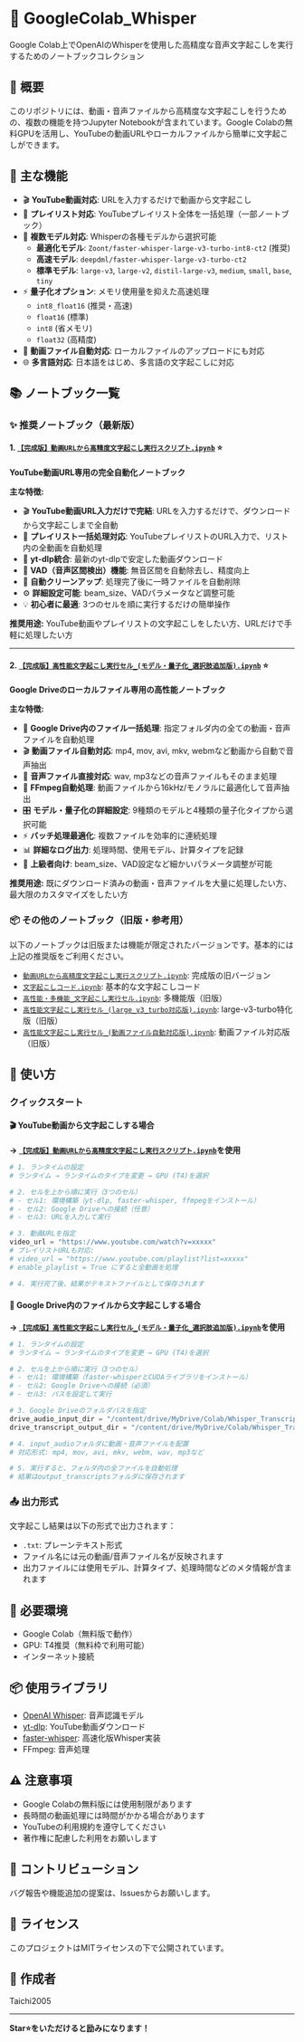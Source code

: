 # 🎤 GoogleColab_Whisper

Google Colab上でOpenAIのWhisperを使用した高精度な音声文字起こしを実行するためのノートブックコレクション

## 📝 概要

このリポジトリには、動画・音声ファイルから高精度な文字起こしを行うための、複数の機能を持つJupyter Notebookが含まれています。Google Colabの無料GPUを活用し、YouTubeの動画URLやローカルファイルから簡単に文字起こしができます。

## 🚀 主な機能

- 🎬 **YouTube動画対応**: URLを入力するだけで動画から文字起こし
- 📂 **プレイリスト対応**: YouTubeプレイリスト全体を一括処理（一部ノートブック）
- 🎯 **複数モデル対応**: Whisperの各種モデルから選択可能
  - **最適化モデル**: `Zoont/faster-whisper-large-v3-turbo-int8-ct2` (推奨)
  - **高速モデル**: `deepdml/faster-whisper-large-v3-turbo-ct2`
  - **標準モデル**: `large-v3`, `large-v2`, `distil-large-v3`, `medium`, `small`, `base`, `tiny`
- ⚡ **量子化オプション**: メモリ使用量を抑えた高速処理
  - `int8_float16` (推奨・高速)
  - `float16` (標準)
  - `int8` (省メモリ)
  - `float32` (高精度)
- 📁 **動画ファイル自動対応**: ローカルファイルのアップロードにも対応
- 🌐 **多言語対応**: 日本語をはじめ、多言語の文字起こしに対応

## 📚 ノートブック一覧

### ✨ 推奨ノートブック（最新版）

#### 1. [`【完成版】動画URLから高精度文字起こし実行スクリプト.ipynb`](notebooks/【完成版】動画URLから高精度文字起こし実行スクリプト.ipynb) ⭐
**YouTube動画URL専用の完全自動化ノートブック**

**主な特徴:**
- 🎬 **YouTube動画URL入力だけで完結**: URLを入力するだけで、ダウンロードから文字起こしまで全自動
- 📂 **プレイリスト一括処理対応**: YouTubeプレイリストのURL入力で、リスト内の全動画を自動処理
- 🚀 **yt-dlp統合**: 最新のyt-dlpで安定した動画ダウンロード
- 🎯 **VAD（音声区間検出）機能**: 無音区間を自動除去し、精度向上
- 🧹 **自動クリーンアップ**: 処理完了後に一時ファイルを自動削除
- ⚙️ **詳細設定可能**: beam_size、VADパラメータなど調整可能
- 💡 **初心者に最適**: 3つのセルを順に実行するだけの簡単操作

**推奨用途:** YouTube動画やプレイリストの文字起こしをしたい方、URLだけで手軽に処理したい方

---

#### 2. [`【完成版】高性能文字起こし実行セル_(モデル・量子化_選択肢追加版).ipynb`](notebooks/【完成版】高性能文字起こし実行スクリプト_(モデル・量子化_選択肢追加版).ipynb) ⭐
**Google Driveのローカルファイル専用の高性能ノートブック**

**主な特徴:**
- 📁 **Google Drive内のファイル一括処理**: 指定フォルダ内の全ての動画・音声ファイルを自動処理
- 🎬 **動画ファイル自動対応**: mp4, mov, avi, mkv, webmなど動画から自動で音声抽出
- 🎵 **音声ファイル直接対応**: wav, mp3などの音声ファイルもそのまま処理
- 🔧 **FFmpeg自動処理**: 動画ファイルから16kHz/モノラルに最適化して音声抽出
- 🎛️ **モデル・量子化の詳細設定**: 9種類のモデルと4種類の量子化タイプから選択可能
- ⚡ **バッチ処理最適化**: 複数ファイルを効率的に連続処理
- 📊 **詳細なログ出力**: 処理時間、使用モデル、計算タイプを記録
- 💪 **上級者向け**: beam_size、VAD設定など細かいパラメータ調整が可能

**推奨用途:** 既にダウンロード済みの動画・音声ファイルを大量に処理したい方、最大限のカスタマイズをしたい方

### 📦 その他のノートブック（旧版・参考用）

以下のノートブックは旧版または機能が限定されたバージョンです。基本的には上記の推奨版をご利用ください。

- [`動画URLから高精度文字起こし実行スクリプト.ipynb`](notebooks/動画URLから高精度文字起こし実行スクリプト.ipynb): 完成版の旧バージョン
- [`文字起こしコード.ipynb`](notebooks/文字起こしコード.ipynb): 基本的な文字起こしコード
- [`高性能・多機能_文字起こし実行セル.ipynb`](notebooks/高性能・多機能_文字起こし実行セル.ipynb): 多機能版（旧版）
- [`高性能文字起こし実行セル_(large_v3_turbo対応版).ipynb`](notebooks/高性能文字起こし実行セル_(large_v3_turbo対応版).ipynb): large-v3-turbo特化版（旧版）
- [`高性能文字起こし実行セル_(動画ファイル自動対応版).ipynb`](notebooks/高性能文字起こし実行セル_(動画ファイル自動対応版).ipynb): 動画ファイル対応版（旧版）

## 🎯 使い方

### クイックスタート

#### 🎬 YouTube動画から文字起こしする場合
**→ [`【完成版】動画URLから高精度文字起こし実行スクリプト.ipynb`](notebooks/【完成版】動画URLから高精度文字起こし実行スクリプト.ipynb)を使用**

```python
# 1. ランタイムの設定
# ランタイム → ランタイムのタイプを変更 → GPU (T4)を選択

# 2. セルを上から順に実行（3つのセル）
# - セル1: 環境構築（yt-dlp, faster-whisper, ffmpegをインストール）
# - セル2: Google Driveへの接続（任意）
# - セル3: URLを入力して実行

# 3. 動画URLを指定
video_url = "https://www.youtube.com/watch?v=xxxxx"
# プレイリストURLも対応:
# video_url = "https://www.youtube.com/playlist?list=xxxxx"
# enable_playlist = True にすると全動画を処理

# 4. 実行完了後、結果がテキストファイルとして保存されます
```

#### 📁 Google Drive内のファイルから文字起こしする場合
**→ [`【完成版】高性能文字起こし実行セル_(モデル・量子化_選択肢追加版).ipynb`](notebooks/【完成版】高性能文字起こし実行セル_(モデル・量子化_選択肢追加版).ipynb)を使用**

```python
# 1. ランタイムの設定
# ランタイム → ランタイムのタイプを変更 → GPU (T4)を選択

# 2. セルを上から順に実行（3つのセル）
# - セル1: 環境構築（faster-whisperとCUDAライブラリをインストール）
# - セル2: Google Driveへの接続（必須）
# - セル3: パスを設定して実行

# 3. Google Driveのフォルダパスを指定
drive_audio_input_dir = "/content/drive/MyDrive/Colab/Whisper_Transcripts/input_audio"
drive_transcript_output_dir = "/content/drive/MyDrive/Colab/Whisper_Transcripts/output_transcripts"

# 4. input_audioフォルダに動画・音声ファイルを配置
# 対応形式: mp4, mov, avi, mkv, webm, wav, mp3など

# 5. 実行すると、フォルダ内の全ファイルを自動処理
# 結果はoutput_transcriptsフォルダに保存されます
```

### 📤 出力形式

文字起こし結果は以下の形式で出力されます：
- `.txt`: プレーンテキスト形式
- ファイル名には元の動画/音声ファイル名が反映されます
- 出力ファイルには使用モデル、計算タイプ、処理時間などのメタ情報が含まれます

## 🔧 必要環境

- Google Colab（無料版で動作）
- GPU: T4推奨（無料枠で利用可能）
- インターネット接続

## 📦 使用ライブラリ

- [OpenAI Whisper](https://github.com/openai/whisper): 音声認識モデル
- [yt-dlp](https://github.com/yt-dlp/yt-dlp): YouTube動画ダウンロード
- [faster-whisper](https://github.com/guillaumekln/faster-whisper): 高速化版Whisper実装
- FFmpeg: 音声処理

## ⚠️ 注意事項

- Google Colabの無料版には使用制限があります
- 長時間の動画処理には時間がかかる場合があります
- YouTubeの利用規約を遵守してください
- 著作権に配慮した利用をお願いします

## 🤝 コントリビューション

バグ報告や機能追加の提案は、Issuesからお願いします。

## 📄 ライセンス

このプロジェクトはMITライセンスの下で公開されています。

## 👤 作成者

Taichi2005

---

**Star⭐をいただけると励みになります！**
